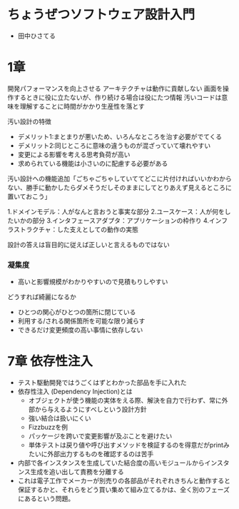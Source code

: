 # ちょうぜつソフトウェア設計入門
- 田中ひさてる

# 1章
開発パフォーマンスを向上させる
アーキテクチャは動作に貢献しない
画面を操作するときに役に立たないが、作り続ける場合は役にたつ情報
汚いコードは意味を理解することに時間がかかり生産性を落とす

汚い設計の特徴
- デメリット1:まとまりが悪いため、いろんなところを治す必要がでてくる
- デメリット2:同じところに意味の違うものが混ざっていて壊れやすい
- 変更による影響を考える思考負荷が高い
- 求められている機能は小さいのに配慮する必要がある

汚い設計への機能追加「ごちゃごちゃしていててどこに片付ければいいかわからない、勝手に動かしたらダメそうだしそのままにしてとりあえず見えるところに置いておこう」

1.ドメインモデル：人がなんと言おうと事実な部分
2.ユースケース：人が何をしたいかの部分
3.インタフェースアダプタ：アプリケーションの枠作り
4.インフラストラクチャ：した支えとしての動作の実態

設計の答えは盲目的に従えば正しいと言えるものではない

### 凝集度
- 高いと影響規模がわかりやすいので見積もりしやすい

どうすれば綺麗になるか
- ひとつの関心がひとつの箇所に閉じている
- 利用する/される関係箇所を可能な限り減らす
- できるだけ変更頻度の高い事情に依存しない

# 7章 依存性注入
- テスト駆動開発ではうごくはずとわかった部品を手に入れた
- 依存性注入 (Dependency Injection)とは
  - オブジェクトが使う機能の実体をえる際、解決を自力で行わず、常に外部から与えるようにすべしという設計方針
  - 強い結合は扱いにくい
  - Fizzbuzzを例
  - パッケージを跨いで変更影響が及ぶことを避けたい
  - 単体テストは戻り値や呼び出すメソッドを検証するのを得意だがprintみたいに外部出力するものを確認するのは苦手
- 内部で各インスタンスを生成していた結合度の高いモジュールからインスタンス生成を追い出して責務を分離する
- これは電子工作でメーカーが別売りの各部品がそれぞれきちんと動作すると保証するかと、それらをどう買い集めて組み立てるかは、全く別のフェーズにあるという問題。
